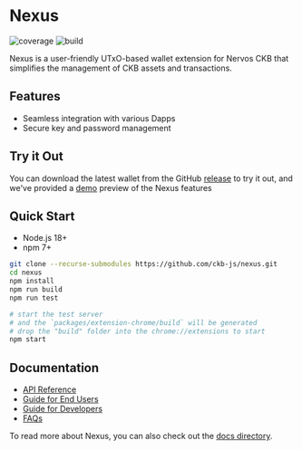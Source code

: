 # Nexus

![coverage](https://img.shields.io/codecov/c/github/ckb-js/nexus)
![build](https://img.shields.io/github/actions/workflow/status/ckb-js/nexus/test.yaml)

Nexus is a user-friendly UTxO-based wallet extension for Nervos CKB that simplifies the management of CKB assets and transactions.

## Features

- Seamless integration with various Dapps
- Secure key and password management

## Try it Out

You can download the latest wallet from the GitHub [release](https://github.com/ckb-js/nexus/releases) to try it out, and we've provided a [demo](https://demo-nexus.vercel.app/) preview of the Nexus features
## Quick Start

- Node.js 18+
- npm 7+

```sh
git clone --recurse-submodules https://github.com/ckb-js/nexus.git
cd nexus
npm install
npm run build
npm run test

# start the test server
# and the `packages/extension-chrome/build` will be generated
# drop the "build" folder into the chrome://extensions to start
npm start
```

## Documentation

- [API Reference](https://github.com/ckb-js/nexus/blob/main/docs/rpc.md)
- [Guide for End Users](https://github.com/ckb-js/nexus/blob/main/docs/user-guide.md)
- [Guide for Developers](https://github.com/ckb-js/nexus/blob/main/docs/get-started.md)
- [FAQs](https://github.com/ckb-js/nexus/blob/main/docs/faq.md)

To read more about Nexus, you can also check out the [docs directory](https://github.com/ckb-js/nexus/blob/main/docs).

